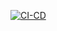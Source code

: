 [![CI-CD](https://github.com/dhana-dev20/test-CI-CD/actions/workflows/CI-CD.yml/badge.svg)](https://github.com/dhana-dev20/test-CI-CD/actions/workflows/CI-CD.yml)
